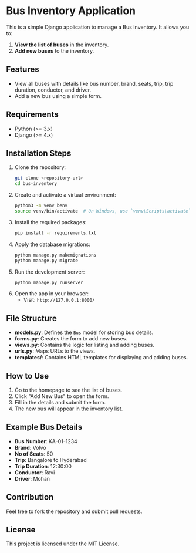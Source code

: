 # Bus Inventory Application

This is a simple Django application to manage a Bus Inventory. It allows you to:

1. **View the list of buses** in the inventory.
2. **Add new buses** to the inventory.

## Features
- View all buses with details like bus number, brand, seats, trip, trip duration, conductor, and driver.
- Add a new bus using a simple form.

## Requirements
- Python (>= 3.x)
- Django (>= 4.x)

## Installation Steps
1. Clone the repository:
   ```bash
   git clone <repository-url>
   cd bus-inventory
   ```
2. Create and activate a virtual environment:
   ```bash
   python3 -m venv benv
   source venv/bin/activate  # On Windows, use `venv\Scripts\activate`
   ```
3. Install the required packages:
   ```bash
   pip install -r requirements.txt
   ```
4. Apply the database migrations:
   ```bash
   python manage.py makemigrations
   python manage.py migrate
   ```
5. Run the development server:
   ```bash
   python manage.py runserver
   ```
6. Open the app in your browser:
   - Visit: `http://127.0.0.1:8000/`

## File Structure
- **models.py**: Defines the `Bus` model for storing bus details.
- **forms.py**: Creates the form to add new buses.
- **views.py**: Contains the logic for listing and adding buses.
- **urls.py**: Maps URLs to the views.
- **templates/**: Contains HTML templates for displaying and adding buses.

## How to Use
1. Go to the homepage to see the list of buses.
2. Click "Add New Bus" to open the form.
3. Fill in the details and submit the form.
4. The new bus will appear in the inventory list.

## Example Bus Details
- **Bus Number**: KA-01-1234
- **Brand**: Volvo
- **No of Seats**: 50
- **Trip**: Bangalore to Hyderabad
- **Trip Duration**: 12:30:00
- **Conductor**: Ravi
- **Driver**: Mohan

## Contribution
Feel free to fork the repository and submit pull requests.

## License
This project is licensed under the MIT License.

